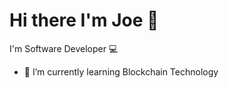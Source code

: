# Hi there I'm Joe 👋
I'm Software Developer 💻

- 🌱 I’m currently learning Blockchain Technology 

<!-- ![olajoe GitHub stats](https://github-readme-stats.vercel.app/api?username=olajoe&show_icons=true&theme=dracula)

[![Top Langs](https://github-readme-stats.vercel.app/api/top-langs/?username=olajoe&layout=compact)](https://github.com/anuraghazra/github-readme-stats) -->



<!-- Languages and Tools:
https://www.javascript.com/
https://golang.org/ -->



<!--
**olajoe/olajoe** is a ✨ _special_ ✨ repository because its `README.md` (this file) appears on your GitHub profile.

Here are some ideas to get you started:

- 🔭 I’m currently working on ...
- 🌱 I’m currently learning Kubernetes, Blockchain Technology 
- 👯 I’m looking to collaborate on ...
- 🤔 I’m looking for help with ...
- 💬 Ask me about ...
- 📫 How to reach me: ...
- 😄 Pronouns: ...
- ⚡ Fun fact: ...
-->
